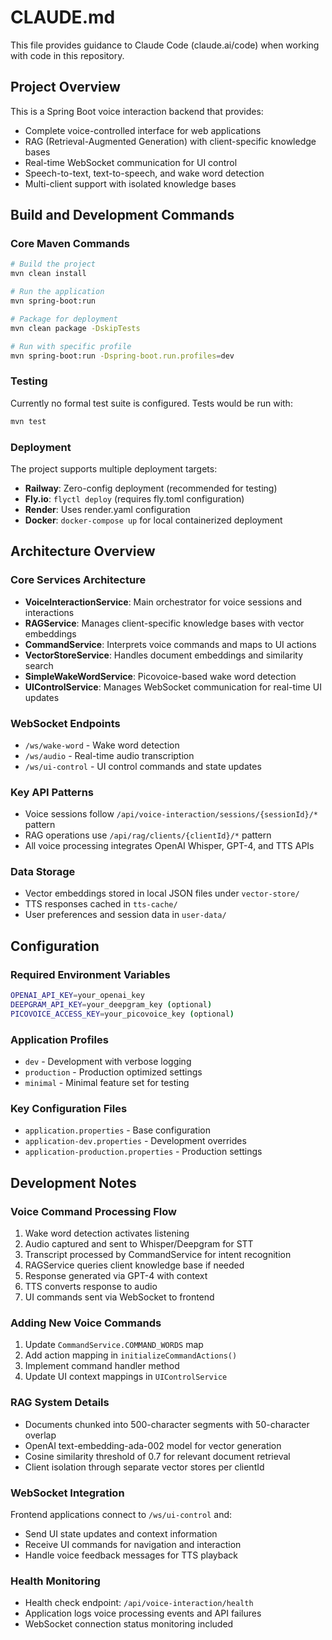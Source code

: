 # CLAUDE.md

This file provides guidance to Claude Code (claude.ai/code) when working with code in this repository.

## Project Overview

This is a Spring Boot voice interaction backend that provides:
- Complete voice-controlled interface for web applications
- RAG (Retrieval-Augmented Generation) with client-specific knowledge bases
- Real-time WebSocket communication for UI control
- Speech-to-text, text-to-speech, and wake word detection
- Multi-client support with isolated knowledge bases

## Build and Development Commands

### Core Maven Commands
```bash
# Build the project
mvn clean install

# Run the application
mvn spring-boot:run

# Package for deployment
mvn clean package -DskipTests

# Run with specific profile
mvn spring-boot:run -Dspring-boot.run.profiles=dev
```

### Testing
Currently no formal test suite is configured. Tests would be run with:
```bash
mvn test
```

### Deployment
The project supports multiple deployment targets:
- **Railway**: Zero-config deployment (recommended for testing)
- **Fly.io**: `flyctl deploy` (requires fly.toml configuration)
- **Render**: Uses render.yaml configuration
- **Docker**: `docker-compose up` for local containerized deployment

## Architecture Overview

### Core Services Architecture
- **VoiceInteractionService**: Main orchestrator for voice sessions and interactions
- **RAGService**: Manages client-specific knowledge bases with vector embeddings
- **CommandService**: Interprets voice commands and maps to UI actions
- **VectorStoreService**: Handles document embeddings and similarity search
- **SimpleWakeWordService**: Picovoice-based wake word detection
- **UIControlService**: Manages WebSocket communication for real-time UI updates

### WebSocket Endpoints
- `/ws/wake-word` - Wake word detection
- `/ws/audio` - Real-time audio transcription  
- `/ws/ui-control` - UI control commands and state updates

### Key API Patterns
- Voice sessions follow `/api/voice-interaction/sessions/{sessionId}/*` pattern
- RAG operations use `/api/rag/clients/{clientId}/*` pattern
- All voice processing integrates OpenAI Whisper, GPT-4, and TTS APIs

### Data Storage
- Vector embeddings stored in local JSON files under `vector-store/`
- TTS responses cached in `tts-cache/`
- User preferences and session data in `user-data/`

## Configuration

### Required Environment Variables
```bash
OPENAI_API_KEY=your_openai_key
DEEPGRAM_API_KEY=your_deepgram_key (optional)
PICOVOICE_ACCESS_KEY=your_picovoice_key (optional)
```

### Application Profiles
- `dev` - Development with verbose logging
- `production` - Production optimized settings
- `minimal` - Minimal feature set for testing

### Key Configuration Files
- `application.properties` - Base configuration
- `application-dev.properties` - Development overrides
- `application-production.properties` - Production settings

## Development Notes

### Voice Command Processing Flow
1. Wake word detection activates listening
2. Audio captured and sent to Whisper/Deepgram for STT
3. Transcript processed by CommandService for intent recognition
4. RAGService queries client knowledge base if needed
5. Response generated via GPT-4 with context
6. TTS converts response to audio
7. UI commands sent via WebSocket to frontend

### Adding New Voice Commands
1. Update `CommandService.COMMAND_WORDS` map
2. Add action mapping in `initializeCommandActions()`
3. Implement command handler method
4. Update UI context mappings in `UIControlService`

### RAG System Details
- Documents chunked into 500-character segments with 50-character overlap
- OpenAI text-embedding-ada-002 model for vector generation
- Cosine similarity threshold of 0.7 for relevant document retrieval
- Client isolation through separate vector stores per clientId

### WebSocket Integration
Frontend applications connect to `/ws/ui-control` and:
- Send UI state updates and context information
- Receive UI commands for navigation and interaction
- Handle voice feedback messages for TTS playback

### Health Monitoring
- Health check endpoint: `/api/voice-interaction/health`
- Application logs voice processing events and API failures
- WebSocket connection status monitoring included